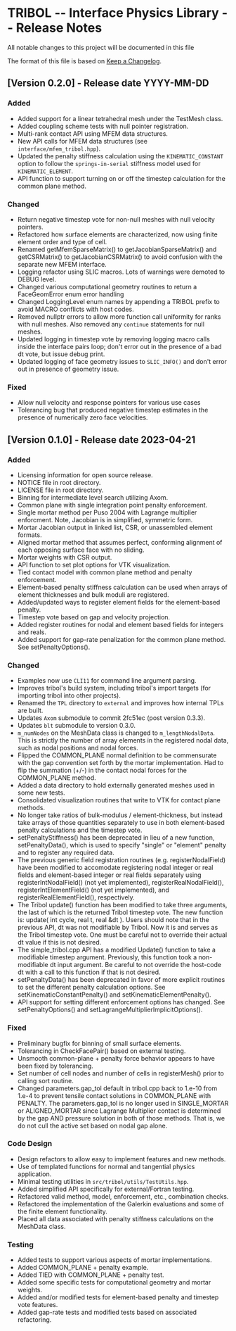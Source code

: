 # TRIBOL -- Interface Physics Library -- Release Notes

All notable changes to this project will be documented in this file

The format of this file is based on [Keep a
Changelog](http://keepachangelog.com/en/1.0.0/).

## [Version 0.2.0] - Release date YYYY-MM-DD

### Added
- Added support for a linear tetrahedral mesh under the TestMesh class.
- Added coupling scheme tests with null pointer registration.
- Multi-rank contact API using MFEM data structures.
- New API calls for MFEM data structures (see `interface/mfem_tribol.hpp`).
- Updated the penalty stiffness calculation using the `KINEMATIC_CONSTANT` option
  to follow the `springs-in-serial` stiffness model used for `KINEMATIC_ELEMENT`.
- API function to support turning on or off the timestep calculation for 
  the common plane method.

### Changed
- Return negative timestep vote for non-null meshes with null velocity pointers.
- Refactored how surface elements are characterized, now using finite element
  order and type of cell.
- Renamed getMfemSparseMatrix() to getJacobianSparseMatrix() and getCSRMatrix()
  to getJacobianCSRMatrix() to avoid confusion with the separate new MFEM
  interface.
- Logging refactor using SLIC macros. Lots of warnings were demoted to DEBUG level.
- Changed various computational geometry routines to return a FaceGeomError enum error handling
- Changed LoggingLevel enum names by appending a TRIBOL prefix to avoid MACRO conflicts
  with host codes.
- Removed nullptr errors to allow more function call uniformity for ranks with null meshes. 
  Also removed any `continue` statements for null meshes.
- Updated logging in timestep vote by removing logging macro calls inside the interface pairs 
  loop; don't error out in the presence of a bad dt vote, but issue debug print.
- Updated logging of face geometry issues to `SLIC_INFO()` and don't error out in presence of
  geometry issue.
  
### Fixed
- Allow null velocity and response pointers for various use cases
- Tolerancing bug that produced negative timestep estimates in the presence of numerically
  zero face velocities.

## [Version 0.1.0] - Release date 2023-04-21

### Added
- Licensing information for open source release.
- NOTICE file in root directory.
- LICENSE file in root directory.
- Binning for intermediate level search utilizing Axom.
- Common plane with single integration point penalty enforcement.
- Single mortar method per Puso 2004 with Lagrange multiplier enforcment. Note,
  Jacobian is in simplified, symmetric form.
- Mortar Jacobian output in linked list, CSR, or unassembled element formats.
- Aligned mortar method that assumes perfect, conforming alignment of each
  opposing surface face with no sliding.
- Mortar weights with CSR output.
- API function to set plot options for VTK visualization.
- Tied contact model with common plane method and penalty enforcement.
- Element-based penalty stiffness calculation can be used when arrays of element
  thicknesses and bulk moduli are registered.
- Added/updated ways to register element fields for the element-based penalty.
- Timestep vote based on gap and velocity projection.
- Added register routines for nodal and element based fields for integers and
  reals.
- Added support for gap-rate penalization for the common plane method. See
  setPenaltyOptions().

### Changed
- Examples now use `CLI11` for command line argument parsing.
- Improves tribol's build system, including tribol's import targets 
  (for importing tribol into other projects).
- Renamed the `TPL` directory to `external` and improves how internal TPLs are
  built.
- Updates `Axom` submodule to commit 2fc51ec (post version 0.3.3).
- Updates `blt` submodule to version 0.3.0.
- `m_numNodes` on the MeshData class is changed to `m_lengthNodalData`. This is
  strictly the number of array elements in the registered nodal data, such as
  nodal positions and nodal forces.
- Flipped the COMMON_PLANE normal definition to be commensurate with the gap
  convention set forth by the mortar implementation. Had to flip the summation
  (+/-) in the contact nodal forces for the COMMON_PLANE method.
- Added a data directory to hold externally generated meshes used in some new
  tests.
- Consolidated visualization routines that write to VTK for contact plane
  methods.
- No longer take ratios of bulk-modulus / element-thickness, but instead take
  arrays of those quantities separately to use in both element-based penalty
  calculations and the timestep vote. 
- setPenaltyStiffness() has been deprecated in lieu of a new function,
  setPenaltyData(), which is used to specify "single" or "element" penalty and
  to register any required data.
- The previous generic field registration routines (e.g. registerNodalField)
  have been modified to accomodate registering nodal integer or real fields and
  element-based integer or real fields separately using registerIntNodalField()
  (not yet implemented), registerRealNodalField(), registerIntElementField()
  (not yet implemented), and registerRealElementField(), respectively.
- The Tribol update() function has been modified to take three arguments, the
  last of which is the returned Tribol timestep vote. The new function is:
  update( int cycle, real t, real &dt ). Users should note that in the
  previous API, dt was not modifiable by Tribol. Now it is and serves as the
  Tribol timestep vote. One must be careful not to override their actual dt
  value if this is not desired.
- The simple_tribol.cpp API has a modified Update() function to take a
  modifiable timestep argument. Previously, this function took a non-modifiable
  dt input argument. Be careful to not override the host-code dt with a call to
  this function if that is not desired.
- setPenaltyData() has been deprecated in favor of more explicit routines to set
  the different penalty calculation options. See setKinematicConstantPenalty()
  and setKinematicElementPenalty(). 
- API support for setting different enforcement options has changed. See
  setPenaltyOptions() and setLagrangeMultiplierImplicitOptions().

### Fixed
- Preliminary bugfix for binning of small surface elements.
- Tolerancing in CheckFacePair() based on external testing.
- Unsmooth common-plane + penalty force behavior appears to have been fixed by
  tolerancing.
- Set number of cell nodes and number of cells in registerMesh() prior to
  calling sort routine.
- Changed parameters.gap_tol default in tribol.cpp back to 1.e-10 from 1.e-4 to
  prevent tensile contact solutions in COMMON_PLANE with PENALTY. The
  parameters.gap_tol is no longer used in SINGLE_MORTAR or ALIGNED_MORTAR since
  Lagrange Multiplier contact is determined by the gap AND pressure solution in
  both of those methods. That is, we do not cull the active set based on nodal
  gap alone.

### Code Design
- Design refactors to allow easy to implement features and new methods.
- Use of templated functions for normal and tangential physics application.
- Minimal testing utilities in `src/tribol/utils/TestUtils.hpp`.
- Added simplified API specifically for external/Fortran testing.
- Refactored valid method, model, enforcement, etc., combination checks.
- Refactored the implementation of the Galerkin evaluations and some of the
  finite element functionality.
- Placed all data associated with penalty stiffness calculations on the MeshData
  class.

### Testing
- Added tests to support various aspects of mortar implementations.
- Added COMMON_PLANE + penalty example.
- Added TIED with COMMON_PLANE + penalty test.
- Added some specific tests for computational geometry and mortar weights.
- Added and/or modified tests for element-based penalty and timestep vote
  features.
- Added gap-rate tests and modified tests based on associated refactoring.
